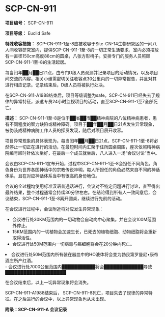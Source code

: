 # SCP-CN-911


**项目编号：** SCP-CN-911

**项目等级：** Euclid Safe

**特殊收容措施：** SCP-CN-911-1至-8应被收容于Site-CN-14生物研究区的一间八人间收容研究室内，提供SCP-CN-911-1至-8的一切正常生活要求，室内必须摆放有一直径150cm高度88cm的圆桌，八张方形椅子。安排专门的服务人员照顾SCP-CN-911-1至-8的生活起居。

每当闰年██月██日21点，由专门D级人员观测并记录项目的活动情况，以及项目间交流的内容。相关小组需密切关注收容点30公里内的一切异常报告，并且对其进行相应记录。记录结束后，D级人员将被执行处决。

在SCP-CN-911-A1988结束后，项目等级调整为safe。SCP-CN-911已经失去了规律的异常特征，派遣专员24小时监视项目的活动，直至SCP-CN-911-1至7全部死亡。

**描述：** SCP-CN-911-1至-8是位于██省██市██精神病院的八位精神病患者，患有不同程度的智力缺陷或精神障碍。项目于██年██月██日21点发生异常现象，被伪装成精神病院工作人员的探员发现，随后对项目展开收容。

项目异常现象的具体表现为，每当闰年██月██日21点，SCP-CN-911-1至-8将必然停止一切正在进行的活动，在最短时间内汇聚于住所圆桌周围，座次依照精神病院编号顺时针依次坐好，在最后一个成员就坐后，八人进入一场“会议讨论”当中。

会议由SCP-CN-911-1宣布开始，过程中SCP-CN-911-1至-8会担任不同角色，角色身份为世界各国神话中的宗教传说神明。每人所担任的角色必然来自不同的神话体系，且在对应神话体系当中有很高的身份地位。

会议的全过程均使用标准汉语普通话进行，会议对不特定问题进行讨论，直至得出最终结果，整个过程通常会持续30分钟左右。在结论得到所有人一致同意后，会议结束，SCP-CN-911-1至-8离开圆桌，继续进行先前的活动。

在会议进行过程中，会议附近将对应发生异常现象：

- 会议进行处30KM范围内的一切动物会自动向中心聚集，并在会议100M范围外停止。
- 15KM范围内的一切植物会加速生长，已死去的植物细胞、动物细胞将会重新取得活性。
- 会议进行处50M范围内一切病毒与癌细胞将会在20分钟内死亡。
<li>&#20250;&#35758;&#36827;&#34892;&#22788;50M&#33539;&#22260;&#20869;&#25152;&#26377;&#35013;&#22312;&#22120;&#30399;&#20013;&#30340;HO&#28082;&#20307;&#23558;&#20250;&#21464;&#20026;&#21187;&#33390;&#31532;&#32599;&#26364;&#23612;&#8226;&#24247;&#24093;&#37202;&#24196;&#25152;&#20135;&#32418;&#37202;&#12290;</li>- 会议进行处7000公里范围内███████████将会█████████████导致████████████████████

在会议结束后，以上一切异常现象将会消失。

SCP-CN-911-A1988结束后， SCP-CN-911-8死亡，项目失去了规律的异常特征。在之后进行的会议中，以上异常现象也从未出现。

**附录：SCP-CN-911-A 会议记录** 





